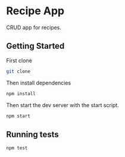 # Recipe App
CRUD app for recipes.
## Getting Started
First clone
``` bash
git clone
```
Then install dependencies
``` bash
npm install
```
Then start the dev server with the start script.
``` bash
npm start
```
## Running tests
```
npm test
```